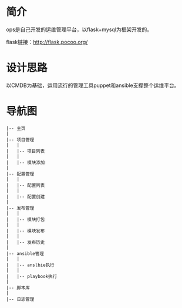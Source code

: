 # 简介
ops是自己开发的运维管理平台，以flask+mysql为框架开发的。

flask链接：http://flask.pocoo.org/


# 设计思路
以CMDB为基础，运用流行的管理工具puppet和ansible支撑整个运维平台。


# 导航图

```
|-- 主页
|
|-- 项目管理
|   |
|   |-- 项目列表
|   |
|   |-- 模块添加
|
|-- 配置管理
|   |
|   |-- 配置列表
|   |
|   |-- 配置创建
|
|-- 发布管理
|   |
|   |-- 模块打包
|   |
|   |-- 模块发布
|   |
|   |-- 发布历史
|
|-- ansible管理
|   |
|   |-- anslbie执行
|   |
|   |-- playbook执行
|
|-- 脚本库
|
|-- 日志管理
```